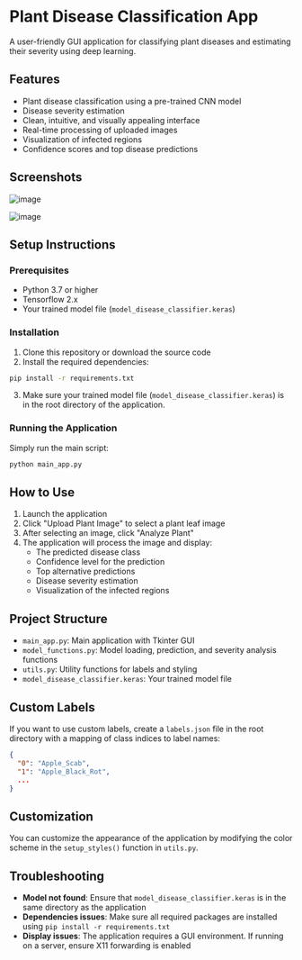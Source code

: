 # Plant Disease Classification App

A user-friendly GUI application for classifying plant diseases and estimating their severity using deep learning.

## Features

- Plant disease classification using a pre-trained CNN model
- Disease severity estimation
- Clean, intuitive, and visually appealing interface
- Real-time processing of uploaded images
- Visualization of infected regions
- Confidence scores and top disease predictions

## Screenshots
![image](https://github.com/user-attachments/assets/38721f3f-42d1-4a38-8988-73ecd3d67d8f)



![image](https://github.com/user-attachments/assets/329c28eb-8b6b-47b5-9771-e765a02c1d2f)


## Setup Instructions

### Prerequisites

- Python 3.7 or higher
- Tensorflow 2.x
- Your trained model file (`model_disease_classifier.keras`)

### Installation

1. Clone this repository or download the source code
2. Install the required dependencies:

```bash
pip install -r requirements.txt
```

3. Make sure your trained model file (`model_disease_classifier.keras`) is in the root directory of the application.

### Running the Application

Simply run the main script:

```bash
python main_app.py
```

## How to Use

1. Launch the application
2. Click "Upload Plant Image" to select a plant leaf image
3. After selecting an image, click "Analyze Plant"
4. The application will process the image and display:
   - The predicted disease class
   - Confidence level for the prediction
   - Top alternative predictions
   - Disease severity estimation
   - Visualization of the infected regions

## Project Structure

- `main_app.py`: Main application with Tkinter GUI
- `model_functions.py`: Model loading, prediction, and severity analysis functions
- `utils.py`: Utility functions for labels and styling
- `model_disease_classifier.keras`: Your trained model file

## Custom Labels

If you want to use custom labels, create a `labels.json` file in the root directory with a mapping of class indices to label names:

```json
{
  "0": "Apple_Scab",
  "1": "Apple_Black_Rot",
  ...
}
```

## Customization

You can customize the appearance of the application by modifying the color scheme in the `setup_styles()` function in `utils.py`.

## Troubleshooting

- **Model not found**: Ensure that `model_disease_classifier.keras` is in the same directory as the application
- **Dependencies issues**: Make sure all required packages are installed using `pip install -r requirements.txt`
- **Display issues**: The application requires a GUI environment. If running on a server, ensure X11 forwarding is enabled


